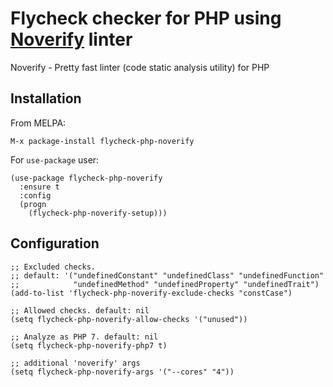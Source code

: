 # Flycheck checker for PHP using [Noverify](https://github.com/VKCOM/noverify) linter

Noverify - Pretty fast linter (code static analysis utility) for PHP

## Installation

From MELPA:

```
M-x package-install flycheck-php-noverify
```

For `use-package` user:

```elisp
(use-package flycheck-php-noverify
  :ensure t
  :config
  (progn
    (flycheck-php-noverify-setup)))
```

## Configuration

```elisp
;; Excluded checks. 
;; default: '("undefinedConstant" "undefinedClass" "undefinedFunction" 
;;            "undefinedMethod" "undefinedProperty" "undefinedTrait")
(add-to-list 'flycheck-php-noverify-exclude-checks "constCase")

;; Allowed checks. default: nil
(setq flycheck-php-noverify-allow-checks '("unused"))

;; Analyze as PHP 7. default: nil
(setq flycheck-php-noverify-php7 t)

;; additional 'noverify' args
(setq flycheck-php-noverify-args '("--cores" "4"))
```
